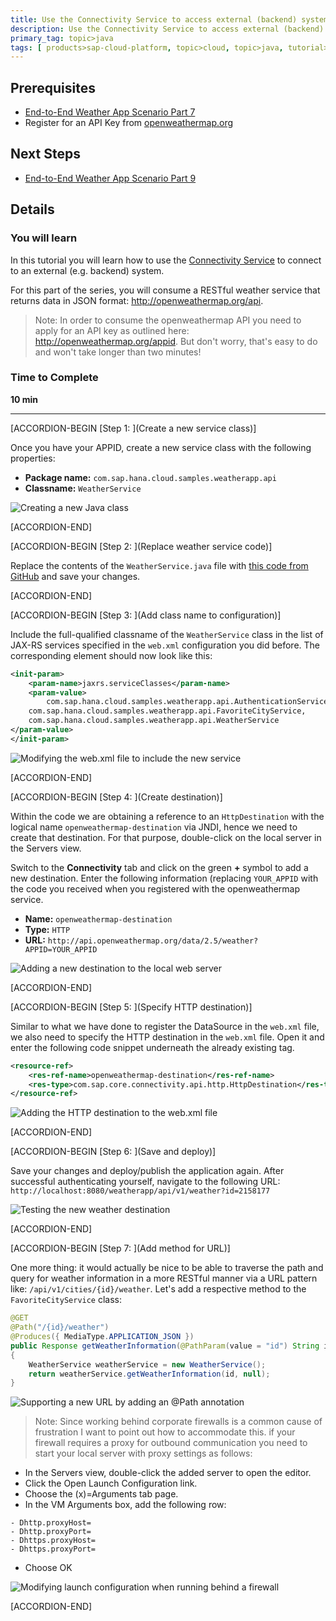 ```yaml
---
title: Use the Connectivity Service to access external (backend) systems.
description: Use the Connectivity Service to access external (backend) systems.
primary_tag: topic>java
tags: [ products>sap-cloud-platform, topic>cloud, topic>java, tutorial>intermediate]
---
```


## Prerequisites  
- [End-to-End Weather App Scenario Part 7](https://developers.sap.com/tutorials/hcp-java-weatherapp-part7.html)
- Register for an API Key from [openweathermap.org](http://openweathermap.org/appid)

## Next Steps
- [End-to-End Weather App Scenario Part 9](https://developers.sap.com/tutorials/hcp-java-weatherapp-part9.html)

## Details
### You will learn  
In this tutorial you will learn how to use the [Connectivity Service](https://help.hana.ondemand.com/help/frameset.htm?e54cc8fbbb571014beb5caaf6aa31280.html) to connect to an external (e.g. backend) system.

For this part of the series, you will consume a RESTful weather service that returns data in JSON format: <http://openweathermap.org/api>.

>Note: In order to consume the openweathermap API you need to apply for an API key as outlined here: <http://openweathermap.org/appid>. But don't worry, that's easy to do and won't take longer than two minutes!


### Time to Complete
**10 min**

---


[ACCORDION-BEGIN [Step 1: ](Create a new service class)]

Once you have your APPID, create a new service class with the following properties:

- **Package name:** `com.sap.hana.cloud.samples.weatherapp.api`
- **Classname:** `WeatherService`

![Creating a new Java class](https://raw.githubusercontent.com/SAPDocuments/Tutorials/master/tutorials/hcp-java-weatherapp-part8/e2e_08-1.png)


[ACCORDION-END]

[ACCORDION-BEGIN [Step 2: ](Replace weather service code)]

Replace the contents of the `WeatherService.java` file with [this code from GitHub](https://raw.githubusercontent.com/SAP/cloud-weatherapp/0f16e22720cbc5032e9a63af4ee95e2ead6e0761/src/main/java/com/sap/hana/cloud/samples/weatherapp/api/WeatherService.java) and save your changes.



[ACCORDION-END]

[ACCORDION-BEGIN [Step 3: ](Add class name to configuration)]

Include the full-qualified classname of the `WeatherService` class in the list of JAX-RS services specified in the `web.xml` configuration you did before. The corresponding <init-param> element should now look like this:

```xml
<init-param>
	<param-name>jaxrs.serviceClasses</param-name>
   	<param-value>
   		com.sap.hana.cloud.samples.weatherapp.api.AuthenticationService,
	com.sap.hana.cloud.samples.weatherapp.api.FavoriteCityService,
	com.sap.hana.cloud.samples.weatherapp.api.WeatherService
</param-value>
</init-param>
```

![Modifying the web.xml file to include the new service](https://raw.githubusercontent.com/SAPDocuments/Tutorials/master/tutorials/hcp-java-weatherapp-part8/e2e_08-3.png)


[ACCORDION-END]

[ACCORDION-BEGIN [Step 4: ](Create destination)]

Within the code we are obtaining a reference to an `HttpDestination` with the logical name `openweathermap-destination` via JNDI, hence we need to create that destination. For that purpose, double-click on the local server in the Servers view.

Switch to the **Connectivity** tab and click on the green **+** symbol to add a new destination.  Enter the following information (replacing `YOUR_APPID` with the code you received when you registered with the openweathermap service.

- **Name:** `openweathermap-destination`
- **Type:** `HTTP`
- **URL:** `http://api.openweathermap.org/data/2.5/weather?APPID=YOUR_APPID`

![Adding a new destination to the local web server](https://raw.githubusercontent.com/SAPDocuments/Tutorials/master/tutorials/hcp-java-weatherapp-part8/e2e_08-4.png)


[ACCORDION-END]

[ACCORDION-BEGIN [Step 5: ](Specify HTTP destination)]

Similar to what we have done to register the DataSource in the `web.xml` file, we also need to specify the HTTP destination in the `web.xml` file. Open it and enter the following code snippet underneath the already existing tag.

```xml
<resource-ref>
	<res-ref-name>openweathermap-destination</res-ref-name>
	<res-type>com.sap.core.connectivity.api.http.HttpDestination</res-type>
</resource-ref>
```

![Adding the HTTP destination to the web.xml file](https://raw.githubusercontent.com/SAPDocuments/Tutorials/master/tutorials/hcp-java-weatherapp-part8/e2e_08-5.png)



[ACCORDION-END]

[ACCORDION-BEGIN [Step 6: ](Save and deploy)]

Save your changes and deploy/publish the application again. After successful authenticating yourself, navigate to the following URL: `http://localhost:8080/weatherapp/api/v1/weather?id=2158177`

![Testing the new weather destination](https://raw.githubusercontent.com/SAPDocuments/Tutorials/master/tutorials/hcp-java-weatherapp-part8/e2e_08-6.png)


[ACCORDION-END]

[ACCORDION-BEGIN [Step 7: ](Add method for URL)]

One more thing: it would actually be nice to be able to traverse the path and query for weather information in a more RESTful manner via a URL pattern like: `/api/v1/cities/{id}/weather`. Let's add a respective method to the `FavoriteCityService` class:

```java
@GET
@Path("/{id}/weather")
@Produces({ MediaType.APPLICATION_JSON })
public Response getWeatherInformation(@PathParam(value = "id") String id,    @Context SecurityContext ctx)
{
    WeatherService weatherService = new WeatherService();
    return weatherService.getWeatherInformation(id, null);
}
```

![Supporting a new URL by adding an @Path annotation](https://raw.githubusercontent.com/SAPDocuments/Tutorials/master/tutorials/hcp-java-weatherapp-part8/e2e_08-7.png)

>Note: Since working behind corporate firewalls is a common cause of frustration I want to point out how to accommodate this. if your firewall requires a proxy for outbound communication you need to start your local server with proxy settings as follows:

- In the Servers view, double-click the added server to open the editor.
- Click the Open Launch Configuration link.
- Choose the (x)=Arguments tab page.
- In the VM Arguments box, add the following row:

```
- Dhttp.proxyHost=
- Dhttp.proxyPort=
- Dhttps.proxyHost=
- Dhttps.proxyPort=
```    
- Choose OK

![Modifying launch configuration when running behind a firewall](https://raw.githubusercontent.com/SAPDocuments/Tutorials/master/tutorials/hcp-java-weatherapp-part8/e2e_08-Note.png)


[ACCORDION-END]



